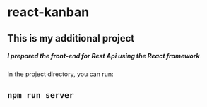 # react-kanban
## This is my additional project
##### I prepared the front-end for Rest Api using the React framework
In the project directory, you can run:
## `npm run server`
